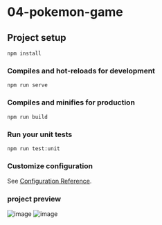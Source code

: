 # 04-pokemon-game

## Project setup
```
npm install
```

### Compiles and hot-reloads for development
```
npm run serve
```

### Compiles and minifies for production
```
npm run build
```

### Run your unit tests
```
npm run test:unit
```

### Customize configuration
See [Configuration Reference](https://cli.vuejs.org/config/).

### project preview
![image](https://user-images.githubusercontent.com/51209237/131407448-1d751cb9-d7e9-4117-8ad3-a96248ca541f.png)
![image](https://user-images.githubusercontent.com/51209237/131407557-0b09f9c9-3ccb-4987-ad01-b65ce38d936a.png)


